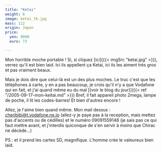 ```yaml
---
title: "Ketai"
weight: 6
image: ketai_tb.jpg
mass: 112
origin: Japon
price:
  yen: 9990
  euro: 73

---
```


Mon horrible moche portable ! Si, si cliquez [ici]({{< imgSrc "ketai.jpg" >}}), verrez qu'il est bien laid. Ici ils appellent ça Ketai, ici ils les aiment très gros et pas vraiment beaux. 

Mais je dois dire que celui-là est un des plus moches. Le truc c'est que les téléphones à carte, y en a pas beaucoup, je crois qu'il n'y a que Vodafone qui en fait, et j'ai quand même eu du mal [(voir le blog du jour)]({{< ref "/2005-09-17-mon-keitai.md" >}})
Bref, il fait appareil photo 2mega, lampe de poche, il lit les codes-barres! Et bien d'autres encore !

Allez, je l'aime bien quand même.
Mon mail dessus : cheribibi@t.vodafone.ne.jp (allez-y je paye pas à la reception, mais mettez pas d'accents ou de cédilles)
et le numéro 09091559148 (je sais pas ce qui faut mettre avant, et j'interdis quiconque de s'en servir à moins que Chirac ne décède...)

PS : et il prend les cartes SD, magnifique. L'homme crée le valeureux bien laid.
